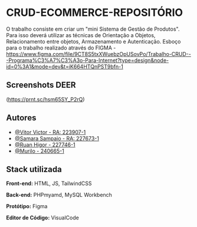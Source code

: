 # CRUD-ECOMMERCE-REPOSITÓRIO
 O trabalho consiste em criar um "mini Sistema de Gestão de Produtos". Para isso deverá utilizar as técnicas de Orientação a Objetos, Relacionamento entre objetos, Armazenamento e Autenticação.
Esboço para o trabalho realizado através do FIGMA - https://www.figma.com/file/9CT8S5txXWuebzOpUSovPo/Trabalho-CRUD---Programa%C3%A7%C3%A3o-Para-Internet?type=design&node-id=0%3A1&mode=dev&t=iK664HTQnPST9bfn-1

## Screenshots DEER

(https://prnt.sc/hsm65SY_P2rQ)

## Autores

- [@Vitor Victor - RA: 223907-1](https://github.com/VitoorVictor)
- [@Samara Sampaio - RA: 227673-1](https://github.com/samarasampaio)
- [@Ruan Higor - 227746-1](https://github.com/ajaax1)
- [@Murilo - 240665-1](https://github.com/murilomobarreto)

## Stack utilizada

**Front-end:** HTML, JS, TailwindCSS

**Back-end:** PHPmyamd, MySQL Workbench

**Protótipo:** Figma

**Editor de Código:** VisualCode

